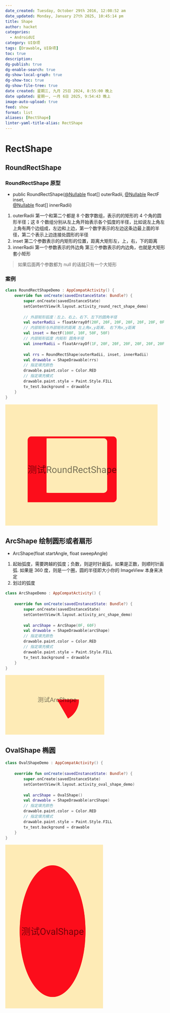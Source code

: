 ```yaml
---
date_created: Tuesday, October 29th 2016, 12:08:52 am
date_updated: Monday, January 27th 2025, 10:45:14 pm
title: Shape
author: hacket
categories:
  - AndroidUI
category: UI杂项
tags: [Drawable, UI杂项]
toc: true
description: 
dg-publish: true
dg-enable-search: true
dg-show-local-graph: true
dg-show-toc: true
dg-show-file-tree: true
date created: 星期三, 九月 25日 2024, 8:55:00 晚上
date updated: 星期一, 一月 6日 2025, 9:54:43 晚上
image-auto-upload: true
feed: show
format: list
aliases: [RectShape]
linter-yaml-title-alias: RectShape
---
```


# RectShape

## RoundRectShape

### RoundRectShape 原型

- public RoundRectShape([@Nullable](/Nullable) float[] outerRadii, [@Nullable](/Nullable) RectF inset, <br />[@Nullable](/Nullable) float[] innerRadii)

1. outerRadii 第一个和第二个都是 8 个数字数组，表示的的矩形的 4 个角的圆形半径；这 8 个数组分别从左上角开始表示各个弧度的半径，比如说左上角左上角有两个边组成，左边和上边，第一个数字表示的左边这条边最上面的半径，第二个表示上边连接处圆形的半径
2. inset 第二个参数表示的内矩形的位置，距离大矩形左，上，右，下的距离
3. innerRadii 第一个参数表示的外边角 第三个参数表示的内边角，也就是大矩形套小矩形

> 如果后面两个参数都为 null 的话就只有一个大矩形

### 案例

```kotlin
class RoundRectShapeDemo : AppCompatActivity() {
    override fun onCreate(savedInstanceState: Bundle?) {
        super.onCreate(savedInstanceState)
        setContentView(R.layout.activity_round_rect_shape_demo)

        // 外部矩形弧度：左上、右上、右下、左下的圆角半径
        val outerRadii = floatArrayOf(20F, 20F, 20F, 20F, 20F, 20F, 0F, 0F)
        // 内部矩形与外部矩形的距离 左上角x,y距离， 右下角x,y距离
        val inset = RectF(100F, 10F, 50F, 50F)
        // 内部矩形弧度 内矩形 圆角半径
        val innerRadii = floatArrayOf(1F, 20F, 20F, 20F, 20F, 20F, 20F, 1F)

        val rrs = RoundRectShape(outerRadii, inset, innerRadii)
        val drawable = ShapeDrawable(rrs)
        // 指定填充颜色
        drawable.paint.color = Color.RED
        // 指定填充模式
        drawable.paint.style = Paint.Style.FILL
        tv_test.background = drawable
    }
}
```

![cgvo3](https://raw.githubusercontent.com/hacket/ObsidianOSS/master/obsidian/cgvo3.png)

## ArcShape 绘制圆形或者扇形

- ArcShape(float startAngle, float sweepAngle)

1. 起始弧度，需要跨越的弧度；负数，则逆时针画弧，如果是正数，则顺时针画弧. 如果是 360 度，则是一个圈，圆的半径即大小你的 ImageView 本身来决定
2. 划过的弧度

```kotlin
class ArcShapeDemo : AppCompatActivity() {

    override fun onCreate(savedInstanceState: Bundle?) {
        super.onCreate(savedInstanceState)
        setContentView(R.layout.activity_arc_shape_demo)

        val arcShape = ArcShape(0F, 60F)
        val drawable = ShapeDrawable(arcShape)
        // 指定填充颜色
        drawable.paint.color = Color.RED
        // 指定填充模式
        drawable.paint.style = Paint.Style.FILL
        tv_test.background = drawable
    }
}
```

![awvl4](https://raw.githubusercontent.com/hacket/ObsidianOSS/master/obsidian/awvl4.png)

## OvalShape 椭圆

```kotlin
class OvalShapeDemo : AppCompatActivity() {

    override fun onCreate(savedInstanceState: Bundle?) {
        super.onCreate(savedInstanceState)
        setContentView(R.layout.activity_oval_shape_demo)

        val arcShape = OvalShape()
        val drawable = ShapeDrawable(arcShape)
        // 指定填充颜色
        drawable.paint.color = Color.RED
        // 指定填充模式
        drawable.paint.style = Paint.Style.FILL
        tv_test.background = drawable
    }
}
```

![z8snq](https://raw.githubusercontent.com/hacket/ObsidianOSS/master/obsidian/z8snq.png)
